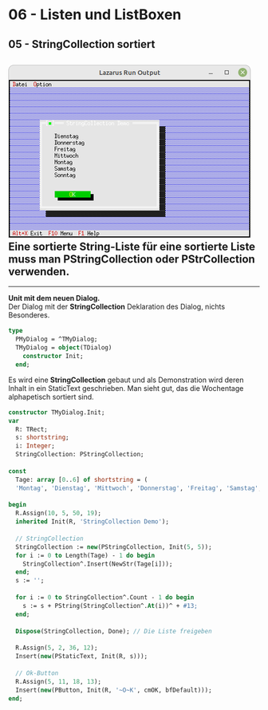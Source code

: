 # 06 - Listen und ListBoxen
## 05 - StringCollection sortiert

![image.png](image.png)
Eine sortierte String-Liste
für eine sortierte Liste muss man <b>PStringCollection</b> oder <b>PStrCollection</b> verwenden.
---
---
<b>Unit mit dem neuen Dialog.</b>
<br>
Der Dialog mit der <b>StringCollection</b>
Deklaration des Dialog, nichts Besonderes.

```pascal
type
  PMyDialog = ^TMyDialog;
  TMyDialog = object(TDialog)
    constructor Init;
  end;

```

Es wird eine <b>StringCollection</b> gebaut und
als Demonstration wird deren Inhalt in ein StaticText geschrieben.
Man sieht gut, das die Wochentage alphapetisch sortiert sind.

```pascal
constructor TMyDialog.Init;
var
  R: TRect;
  s: shortstring;
  i: Integer;
  StringCollection: PStringCollection;

const
  Tage: array [0..6] of shortstring = (
  'Montag', 'Dienstag', 'Mittwoch', 'Donnerstag', 'Freitag', 'Samstag', 'Sonntag');

begin
  R.Assign(10, 5, 50, 19);
  inherited Init(R, 'StringCollection Demo');

  // StringCollection
  StringCollection := new(PStringCollection, Init(5, 5));
  for i := 0 to Length(Tage) - 1 do begin
    StringCollection^.Insert(NewStr(Tage[i]));
  end;
  s := '';

  for i := 0 to StringCollection^.Count - 1 do begin
    s := s + PString(StringCollection^.At(i))^ + #13;
  end;

  Dispose(StringCollection, Done); // Die Liste freigeben

  R.Assign(5, 2, 36, 12);
  Insert(new(PStaticText, Init(R, s)));

  // Ok-Button
  R.Assign(5, 11, 18, 13);
  Insert(new(PButton, Init(R, '~O~K', cmOK, bfDefault)));
end;

```


